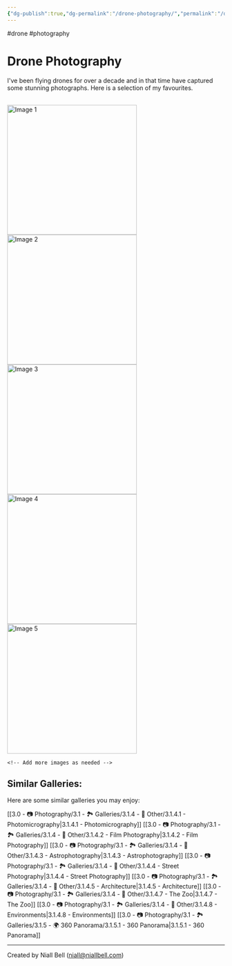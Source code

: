```yaml
---
{"dg-publish":true,"dg-permalink":"/drone-photography/","permalink":"/drone-photography/","title":"Drone Photography","hide":true,"tags":["photography","drone"],"noteIcon":null,"created":"2024-04-17T21:23:51.000+01:00","updated":"2024-06-09T18:13:53.000+01:00"}
---
```


#drone #photography 
# Drone Photography

I've been flying drones for over a decade and in that time have captured some stunning photographs. Here is a selection of my favourites.

<br>
<div class="gallery">
    <a href="https://i.imgur.com/F1ef3kt.jpeg" data-fancybox="gallery">
        <img src="https://i.imgur.com/F1ef3kt.jpeg" alt="Image 1" width="300">
    </a>
    <a href="https://i.imgur.com/Jv4hhtd.jpeg" data-fancybox="gallery">
        <img src="https://i.imgur.com/Jv4hhtd.jpeg" alt="Image 2" width="300">
    </a>
    <a href="https://i.imgur.com/tOlH8YW.jpeg" data-fancybox="gallery">
        <img src="https://i.imgur.com/tOlH8YW.jpeg" alt="Image 3" width="300">
    </a>
    <a href="https://i.imgur.com/esCyvAD.jpeg" data-fancybox="gallery">
        <img src="https://i.imgur.com/esCyvAD.jpeg" alt="Image 4" width="300">
    </a>
    <a href="https://i.imgur.com/iqFdzU0.jpeg" data-fancybox="gallery">
        <img src="https://i.imgur.com/iqFdzU0.jpeg" alt="Image 5" width="300">
    </a>

    <!-- Add more images as needed -->
</div>

## Similar Galleries:

Here are some similar galleries you may enjoy:

[[3.0 - 📷 Photography/3.1 - 🏞️ Galleries/3.1.4 - 🚀 Other/3.1.4.1 - Photomicrography\|3.1.4.1 - Photomicrography]]
[[3.0 - 📷 Photography/3.1 - 🏞️ Galleries/3.1.4 - 🚀 Other/3.1.4.2 - Film Photography\|3.1.4.2 - Film Photography]]
[[3.0 - 📷 Photography/3.1 - 🏞️ Galleries/3.1.4 - 🚀 Other/3.1.4.3 - Astrophotography\|3.1.4.3 - Astrophotography]]
[[3.0 - 📷 Photography/3.1 - 🏞️ Galleries/3.1.4 - 🚀 Other/3.1.4.4 - Street Photography\|3.1.4.4 - Street Photography]]
[[3.0 - 📷 Photography/3.1 - 🏞️ Galleries/3.1.4 - 🚀 Other/3.1.4.5 - Architecture\|3.1.4.5 - Architecture]]
[[3.0 - 📷 Photography/3.1 - 🏞️ Galleries/3.1.4 - 🚀 Other/3.1.4.7 - The Zoo\|3.1.4.7 - The Zoo]]
[[3.0 - 📷 Photography/3.1 - 🏞️ Galleries/3.1.4 - 🚀 Other/3.1.4.8 - Environments\|3.1.4.8 - Environments]]
[[3.0 - 📷 Photography/3.1 - 🏞️ Galleries/3.1.5 - 🌍 360 Panorama/3.1.5.1 - 360 Panorama\|3.1.5.1 - 360 Panorama]]



---
Created by Niall Bell (niall@niallbell.com)